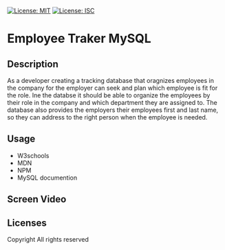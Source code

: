 [![License: MIT](https://img.shields.io/badge/License-MIT-yellow.svg)](https://opensource.org/licenses/MIT)
[![License: ISC](https://img.shields.io/badge/License-ISC-blue.svg)](https://opensource.org/licenses/ISC)

# Employee Traker MySQL

## Description 
As a developer creating a tracking database that oragnizes employees in the company for the employer can seek and plan which employee is fit for the role. Ine the databse it should be able to organize the employees by their role in the company and which department they are assigned to. The database also provides the employers their employees first and last name, so they can address to the right person when the employee is needed.

## Usage
- W3schools
- MDN
- NPM
- MySQL documention

## Screen Video

## Licenses
Copyright All rights reserved
